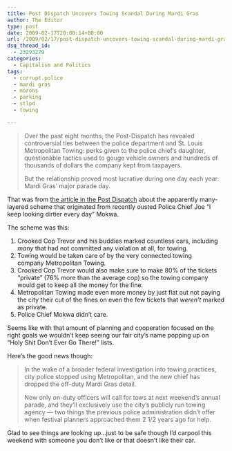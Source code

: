 ```yaml
---
title: Post Dispatch Uncovers Towing Scandal During Mardi Gras
author: The Editor
type: post
date: 2009-02-17T20:00:14+00:00
url: /2009/02/17/post-dispatch-uncovers-towing-scandal-during-mardi-gras/
dsq_thread_id:
  - 23293279
categories:
  - Capitalism and Politics
tags:
  - corrupt.police
  - mardi gras
  - morons
  - parking
  - stlpd
  - towing

---
```

> Over the past eight months, the Post-Dispatch has revealed controversial ties between the police department and St. Louis Metropolitan Towing: perks given to the police chief&#8217;s daughter, questionable tactics used to gouge vehicle owners and hundreds of thousands of dollars the company kept from taxpayers.
> 
> But the relationship proved most lucrative during one day each year: Mardi Gras&#8217; major parade day.

That was from [the article in the Post Dispatch][1] about the apparently many-layered scheme that originated from recently ousted Police Chief Joe &#8220;I keep looking dirtier every day&#8221; Mokwa.

The scheme was this:

  1. Crooked Cop Trevor and his buddies marked countless cars, including _many_ that had not committed any violation at all, for towing.
  2. Towing would be taken care of by the very connected towing company Metropolitan Towing.
  3. Crooked Cop Trevor would also make sure to make 80% of the tickets &#8220;private&#8221; (76% more than the average cop) so the towing company would get to keep all the money for the fine.
  4. Metropolitan Towing made even more money by just flat out not paying the city their cut of the fines on even the few tickets that _weren&#8217;t_ marked as private.
  5. Police Chief Mokwa didn&#8217;t care.

Seems like with that amount of planning and cooperation focused on the right goals we wouldn&#8217;t keep seeing our fair city&#8217;s name popping up on &#8220;Holy Shit Don&#8217;t Ever Go There!&#8221; lists.

Here&#8217;s the good news though:

> In the wake of a broader federal investigation into towing practices, city police stopped using Metropolitan, and the new chief has dropped the off-duty Mardi Gras detail.
> 
> Now only on-duty officers will call for tows at next weekend&#8217;s annual parade, and they&#8217;ll exclusively use the city&#8217;s publicly run towing agency — two things the previous police administration didn&#8217;t offer when festival planners approached them 2 1/2 years ago for help.

Glad to see things are looking up&#8230;just to be safe though I&#8217;d carpool this weekend with someone you don&#8217;t like or that doesn&#8217;t like their car.

 [1]: http://www.stltoday.com/stltoday/news/stories.nsf/stlouiscitycounty/story/48275AF2BFAA67E98625755E0057B05B?OpenDocument